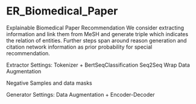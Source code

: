# ER_Biomedical_Paper
Explainable Biomedical Paper Recommendation
We consider extracting information and link them from MeSH and generate triple which indicates the relation of entities.
Further steps span around reason generation and citation network information as prior probability for special recommendation.


Extractor Settings:
Tokenizer + BertSeqClassification
Seq2Seq Wrap
Data Augmentation

Negative Samples and data masks

Generator Settings:
Data Augmentation + Encoder-Decoder
